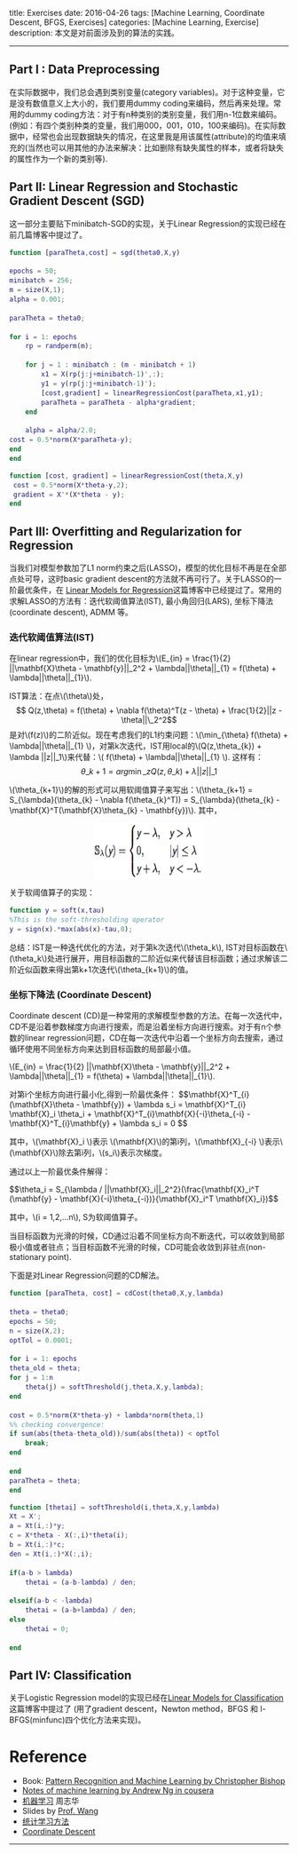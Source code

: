 title: Exercises
date: 2016-04-26 
tags: [Machine Learning, Coordinate Descent, BFGS, Exercises]
categories: [Machine Learning, Exercise]
description: 本文是对前面涉及到的算法的实践。
<!--mathjax: true-->
---

## Part I : Data Preprocessing
在实际数据中，我们总会遇到类别变量(category variables)。对于这种变量，它是没有数值意义上大小的，我们要用dummy coding来编码，然后再来处理。常用的dummy coding方法：对于有n种类别的类别变量，我们用n-1位数来编码。(例如：有四个类别种类的变量，我们用000，001，010，100来编码)。在实际数据中，经常也会出现数据缺失的情况，在这里我是用该属性(attribute)的均值来填充的(当然也可以用其他的办法来解决：比如删除有缺失属性的样本，或者将缺失的属性作为一个新的类别等).


## Part II: Linear Regression and Stochastic Gradient Descent (SGD)

这一部分主要贴下minibatch-SGD的实现，关于Linear Regression的实现已经在前几篇博客中提过了。

```matlab
function [paraTheta,cost] = sgd(theta0,X,y)

epochs = 50;
minibatch = 256;
m = size(X,1);
alpha = 0.001;

paraTheta = theta0;

for i = 1: epochs
	rp = randperm(m);
	
	for j = 1 : minibatch : (m - minibatch + 1)
		x1 = X(rp(j:j+minibatch-1)',:);
		y1 = y(rp(j:j+minibatch-1)');
		[cost,gradient] = linearRegressionCost(paraTheta,x1,y1);
		paraTheta = paraTheta - alpha*gradient;
	end
	
	alpha = alpha/2.0;
cost = 0.5*norm(X*paraTheta-y);
end
end
```

```matlab
function [cost, gradient] = linearRegressionCost(theta,X,y)
 cost = 0.5*norm(X*theta-y,2);
 gradient = X'*(X*theta - y);
end
```

## Part III: Overfitting and Regularization for Regression

当我们对模型参数加了L1 norm约束之后(LASSO)，模型的优化目标不再是在全部点处可导，这时basic gradient descent的方法就不再可行了。关于LASSO的一阶最优条件，在 [Linear Models for Regression](http://frankchu0229.github.io/2016/04/12/ML4/)这篇博客中已经提过了。常用的求解LASSO的方法有：迭代软阈值算法(IST), 最小角回归(LARS), 坐标下降法(coordinate descent), ADMM 等。

### 迭代软阈值算法(IST)

在linear regression中，我们的优化目标为\\(E\_{in} = \frac{1}{2} ||\mathbf{X}\theta - \mathbf{y}||\_2^2 + \lambda||\theta||\_{1} = f(\theta) + \lambda||\theta||\_{1}\\). 

IST算法：在点\\(\theta\\)处，$$ Q(z,\theta) = f(\theta) + \nabla f(\theta)^T(z - \theta) + \frac{1}{2}||z - \theta||\_2^2$$ 是对\\(f(z)\\)的二阶近似。现在考虑我们的L1约束问题：\\(\min\_{\theta}  f(\theta) + \lambda||\theta||\_{1} \\)，对第k次迭代，IST用local的\\(Q(z,\theta\_{k}) + \lambda ||z||\_1\\)来代替：\\( f(\theta) + \lambda||\theta||\_{1} \\). 这样有：
$$\theta\_{k+1} = arg \min\_{z} Q(z,\theta\_{k}) + \lambda ||z||\_1 $$

\\(\theta\_{k+1}\\)的解的形式可以用软阈值算子来写出：\\(\theta\_{k+1} = S\_{\lambda}(\theta\_{k} - \nabla f(\theta\_{k}^T)) = S\_{\lambda}(\theta\_{k} - \mathbf{X}^T(\mathbf{X}\theta\_{k} - \mathbf{y})\\). 其中，
<div  align="center">    
<img src="../img/softThreshold.png" width = "200" height = "100" alt="softThreshold.png" align=center />
</div>

关于软阈值算子的实现：

```matlab
function y = soft(x,tau)
%This is the soft-thresholding operator
y = sign(x).*max(abs(x)-tau,0);
```

总结：IST是一种迭代优化的方法，对于第k次迭代\\(\theta\_k\\), IST对目标函数在\\(\theta\_k\\)处进行展开，用目标函数的二阶近似来代替该目标函数；通过求解该二阶近似函数来得出第k+1次迭代\\(\theta\_{k+1}\\)的值。

### 坐标下降法 (Coordinate Descent)

Coordinate descent (CD)是一种常用的求解模型参数的方法。在每一次迭代中，CD不是沿着参数梯度方向进行搜索，而是沿着坐标方向进行搜索。对于有n个参数的linear regression问题，CD在每一次迭代中沿着一个坐标方向去搜索，通过循环使用不同坐标方向来达到目标函数的局部最小值。

\\(E\_{in} = \frac{1}{2} ||\mathbf{X}\theta - \mathbf{y}||\_2^2 + \lambda||\theta||\_{1} = f(\theta) + \lambda||\theta||\_{1}\\). 

对第i个坐标方向进行最小化,得到一阶最优条件：
$$\mathbf{X}^T\_{i}(\mathbf{X}\theta - \mathbf{y}) + \lambda s\_i = \mathbf{X}^T\_{i} \mathbf{X}\_i \theta\_i + \mathbf{X}^T\_{i}\mathbf{X}\{-i}\theta\_{-i} - \mathbf{X}^T\_{i}\mathbf{y} +  \lambda s\_i  = 0 $$

其中，\\(\mathbf{X}\_i \\)表示 \\(\mathbf{X}\\)的第i列，\\(\mathbf{X}\_{-i} \\)表示\\(\mathbf{X}\\)除去第i列，\\(s\_i\\)表示次梯度。

通过以上一阶最优条件解得：

$$\theta\_i = S\_{\lambda / ||\mathbf{X}\_i||_2^2}(\frac{\mathbf{X}\_i^T (\mathbf{y} - \mathbf{X}\{-i}\theta\_{-i})}{\mathbf{X}\_i^T \mathbf{X}\_i})$$

其中，\\(i = 1,2,...n\\), S为软阈值算子。

当目标函数为光滑的时候，CD通过沿着不同坐标方向不断迭代，可以收敛到局部极小值或者驻点；当目标函数不光滑的时候，CD可能会收敛到非驻点(non-stationary point).

下面是对Linear Regression问题的CD解法。


```matlab
function [paraTheta, cost] = cdCost(theta0,X,y,lambda)

theta = theta0;
epochs = 50;
n = size(X,2);
optTol = 0.0001;

for i = 1: epochs
theta_old = theta;
for j = 1:n 
	theta(j) = softThreshold(j,theta,X,y,lambda);
end

cost = 0.5*norm(X*theta-y) + lambda*norm(theta,1)
%% checking convergence:
if sum(abs(theta-theta_old))/sum(abs(theta)) < optTol
	break;
end

end
paraTheta = theta;
end
```

```matlab
function [thetai] = softThreshold(i,theta,X,y,lambda)
Xt = X';
a = Xt(i,:)*y;
c = X*theta - X(:,i)*theta(i);
b = Xt(i,:)*c;
den = Xt(i,:)*X(:,i);

if(a-b > lambda)
	thetai = (a-b-lambda) / den;

elseif(a-b < -lambda)
	thetai = (a-b+lambda) / den;
else
	thetai = 0;

end
```

## Part IV: Classification 

 关于Logistic Regression model的实现已经在[Linear Models for Classification](http://frankchu0229.github.io/2016/04/24/ML5/)这篇博客中提过了 (用了gradient descent，Newton method，BFGS 和 l-BFGS(minfunc)四个优化方法来实现)。
 

# Reference

- Book: [Pattern Recognition and Machine Learning by Christopher Bishop](prml)
- [Notes of machine learning by Andrew Ng in cousera](http://www.holehouse.org/mlclass)
- [机器学习][url1] 周志华
- Slides by [Prof. Wang](http://sist.shanghaitech.edu.cn/StaffDetail.asp?id=334)
- [统计学习方法](http://www.hangli-hl.com/books.html)
- [Coordinate Descent](https://www.cs.cmu.edu/~ggordon/10725-F12/slides/25-coord-desc.pdf)


[url1]:http://cs.nju.edu.cn/zhouzh/zhouzh.files/publication/MLbook2016.htm
[prml]:http://www.rmki.kfki.hu/~banmi/elte/Bishop%20-%20Pattern%20Recognition%20and%20Machine%20Learning.pdf


<script type="text/javascript" src="http://cdn.mathjax.org/mathjax/latest/MathJax.js?config=default"></script>

<!--<div  align="center">    
<img src="/img/photoswithboyd.jpg" width = "300" height = "200" alt="PhotosWithStephenBoyd" align=center />
</div>-->


--- 